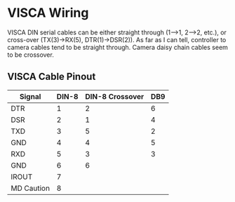 VISCA Wiring
============

VISCA DIN serial cables can be either straight through (1-->1, 2-->2, etc.),
or cross-over (TX(3)->RX(5), DTR(1)->DSR(2)).
As far as I can tell, controller to camera cables tend to be straight through.
Camera daisy chain cables seem to be crossover.

VISCA Cable Pinout
------------------

| Signal     | DIN-8 | DIN-8 Crossover | DB9 |
|------------|-------|-----------------|-----|
| DTR        | 1     | 2               | 6   |
| DSR        | 2     | 1               | 4   |
| TXD        | 3     | 5               | 2   |
| GND        | 4     | 4               | 5   |
| RXD        | 5     | 3               | 3   |
| GND        | 6     | 6               |     |
| IROUT      | 7     |                 |     |
| MD Caution | 8     |                 |     |
